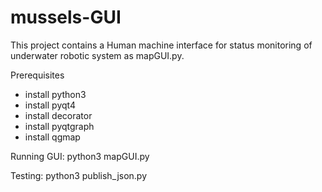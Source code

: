 # mussels-GUI
This project contains a Human machine interface for status monitoring of underwater robotic system as mapGUI.py. 

Prerequisites
- install python3
- install pyqt4
- install decorator
- install pyqtgraph
- install qgmap

Running GUI:
python3 mapGUI.py

Testing:
python3 publish_json.py
